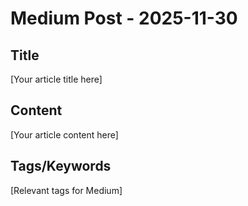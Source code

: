 # Medium Post - 2025-11-30

## Title
[Your article title here]

## Content
[Your article content here]

## Tags/Keywords
[Relevant tags for Medium]
